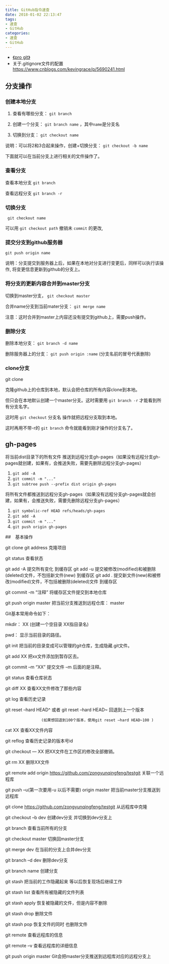 ```yaml
---
title: GitHub指令速查
date: 2018-01-02 22:13:47
tags:
- 速查
- GitHub
categories:
- 速查
- GitHub
---
```

- [《pro git》](http://iissnan.com/progit/)
- 关于.gitignore文件的配置 https://www.cnblogs.com/kevingrace/p/5690241.html

## 分支操作

### 创建本地分支

1. 查看有哪些分支： ``git branch``

2. 创建一个分支： ``git branch name``  ，其中``name``是分支名

3. 切换到分支： ``git checkout name``

说明：可以将2和3合起来操作，创建+切换分支： ``git checkout -b name``

下面就可以在当前分支上进行相关的文件操作了。

### 查看分支

查看本地分支
``git branch``

查看远程分支
``git branch -r``

### 切换分支

`` git checkout name``


可以用 `git checkout path` 撤销未 `commit` 的更改,

### 提交分支到github服务器

``git push origin name``

说明：分支提交到服务器上后，如果在本地对分支进行变更后，同样可以执行该操作,
将变更信息更新到github的分支上。



### 将分支的更新内容合并到master分支

切换到master分支， ``git checkout master``

合并name分支到当前mater分支： ``git merge name``

注意：这时合并到master上内容还没有提交到github上，需要push操作。



### 删除分支

删除本地分支： ``git branch -d name``

删除服务器上的分支： ``git push origin :name``   (分支名前的冒号代表删除)


### clone分支

git clone

克隆github上的仓库到本地，默认会把仓库的所有内容clone到本地。

但只会在本地默认创建一个master分支。这时需要用 ``git branch -r`` 才能看到所有分支名字。

这时用 ``git checkout`` 分支名 操作就把远程分支取到本地。

这时再用不带-r的 ``git branch`` 命令就能看到刚才操作的分支名了。

## gh-pages

将当前dist目录下的所有文件 推送到远程分支gh-pages（如果没有远程分支gh-pages就创建，如果有，会推送失败，需要先删除远程分支gh-pages）

1. ``git add -A``
2. ``git commit -m "..." ``
3. ``git subtree push --prefix dist origin gh-pages``

将所有文件都推送到远程分支gh-pages（如果没有远程分支gh-pages就会创建，如果有，会推送失败，需要先删除远程分支gh-pages）

1. ``git symbolic-ref HEAD refs/heads/gh-pages``
2. ``git add -A``
3. ``git commit -m "..."``
4. ``git push origin gh-pages``

##　基本操作

git clone  git address   克隆项目

git status   查看状态

git add -A  提交所有变化  到缓存区
git add -u  提交被修改(modified)和被删除(deleted)文件，不包括新文件(new)   到缓存区
git add .  提交新文件(new)和被修改(modified)文件，不包括被删除(deleted)文件  到缓存区

git commit -m “注释”  将缓存区文件提交到本地仓库

git push origin master 把当前分支推送到远程仓库： master

Git基本常用命令如下：

mkdir： XX (创建一个空目录 XX指目录名)

pwd： 显示当前目录的路径。

git init 把当前的目录变成可以管理的git仓库，生成隐藏.git文件。

git add XX 把xx文件添加到暂存区去。

git commit –m “XX” 提交文件 –m 后面的是注释。

git status 查看仓库状态

git diff XX 查看XX文件修改了那些内容

git log 查看历史记录

git reset –hard HEAD^ 或者 git reset –hard HEAD~ 回退到上一个版本

                    (如果想回退到100个版本，使用git reset –hard HEAD~100 )

cat XX 查看XX文件内容

git reflog 查看历史记录的版本号id

git checkout — XX 把XX文件在工作区的修改全部撤销。

git rm XX 删除XX文件

git remote add origin https://github.com/zongyunqingfeng/testgit 关联一个远程库

git push –u(第一次要用-u 以后不需要) origin master 把当前master分支推送到远程库

git clone https://github.com/zongyunqingfeng/testgit 从远程库中克隆

git checkout –b dev 创建dev分支 并切换到dev分支上

git branch 查看当前所有的分支

git checkout master 切换回master分支

git merge dev 在当前的分支上合并dev分支

git branch –d dev 删除dev分支

git branch name 创建分支

git stash 把当前的工作隐藏起来 等以后恢复现场后继续工作

git stash list 查看所有被隐藏的文件列表

git stash apply 恢复被隐藏的文件，但是内容不删除

git stash drop 删除文件

git stash pop 恢复文件的同时 也删除文件

git remote 查看远程库的信息

git remote –v 查看远程库的详细信息

git push origin master Git会把master分支推送到远程库对应的远程分支上

